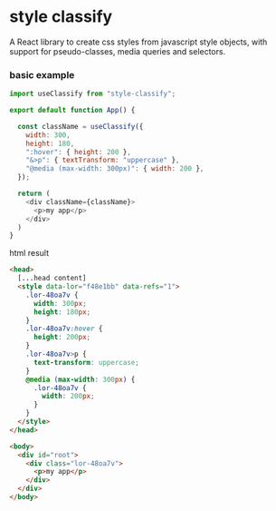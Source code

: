 # style classify

A React library to create css styles from javascript style objects, with support for pseudo-classes, media queries and selectors.

### basic example

```javascript
import useClassify from "style-classify";

export default function App() {

  const className = useClassify({
    width: 300,
    height: 180,
    ":hover": { height: 200 },
    "&>p": { textTransform: "uppercase" },
    "@media (max-width: 300px)": { width: 200 },
  });

  return (
    <div className={className}>
      <p>my app</p>
    </div>
  )
}
```

html result

```html
<head>
  [...head content]
  <style data-lor="f48e1bb" data-refs="1">
    .lor-48oa7v {
      width: 300px;
      height: 180px;
    }
    .lor-48oa7v:hover {
      height: 200px;
    }
    .lor-48oa7v>p {
      text-transform: uppercase;
    }
    @media (max-width: 300px) {
      .lor-48oa7v {
        width: 200px;
      }
    }
  </style>
</head>

<body>
  <div id="root">
    <div class="lor-48oa7v">
      <p>my app</p>
    </div>
  </div>
</body>
```
